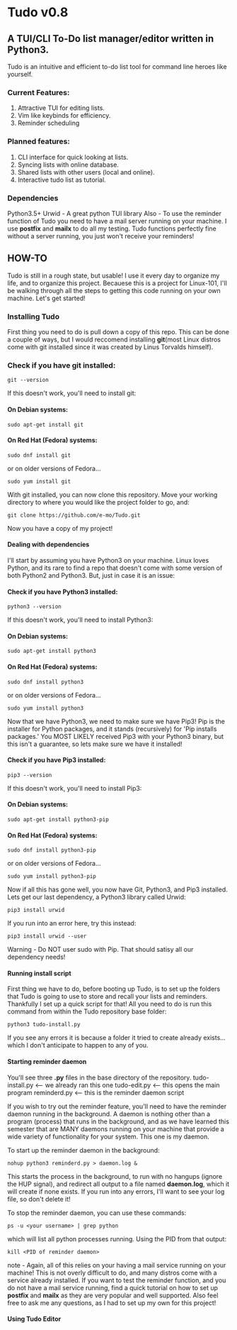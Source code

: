 # Tudo v0.8
## A TUI/CLI To-Do list manager/editor written in Python3.
Tudo is an intuitive and efficient to-do list tool for command line heroes like yourself.

### Current Features:
1. Attractive TUI for editing lists.
2. Vim like keybinds for efficiency.
3. Reminder scheduling

### Planned features:
1. CLI interface for quick looking at lists.
3. Syncing lists with online database.
4. Shared lists with other users (local and online).
5. Interactive tudo list as tutorial.

### Dependencies
Python3.5+
Urwid - A great python TUI library
Also - To use the reminder function of Tudo you need to have a mail server running on your machine.
       I use **postfix** and **mailx** to do all my testing. Tudo functions perfectly fine without
       a server running, you just won't receive your reminders!

## HOW-TO

Tudo is still in a rough state, but usable! I use it every day to organize my life, and to organize this project. Becauese this is a project for Linux-101, I'll be walking through all the steps to getting this code running on your own machine. Let's get started!

### Installing Tudo

First thing you need to do is pull down a copy of this repo. This can be done a couple of ways, but I would reccomend installing **git**(most Linux distros come with git installed since it was created by Linus Torvalds himself).
### Check if you have git installed:
```
git --version
```
If this doesn't work, you'll need to install git:

#### On Debian systems:
```
sudo apt-get install git
```
#### On Red Hat (Fedora) systems:
```
sudo dnf install git
```
or on older versions of Fedora...
```
sudo yum install git
```

With git installed, you can now clone this repository. Move your working directory to where you would like the project folder to go, and:
```
git clone https://github.com/e-mo/Tudo.git
```
Now you have a copy of my project!

#### Dealing with dependencies
I'll start by assuming you have Python3 on your machine. Linux loves Python, and its rare to find a repo that doesn't come with some version of both Python2 and Python3. But, just in case it is an issue:
#### Check if you have Python3 installed:
```
python3 --version
```
If this doesn't work, you'll need to install Python3:

#### On Debian systems:
```
sudo apt-get install python3
```
#### On Red Hat (Fedora) systems:
```
sudo dnf install python3
```
or on older versions of Fedora...
```
sudo yum install python3
```

Now that we have Python3, we need to make sure we have Pip3!
Pip is the installer for Python packages, and it stands (recursively) for 'Pip installs packages.'
You MOST LIKELY received Pip3 with your Python3 binary, but this isn't a guarantee, so lets make sure we have it installed!
#### Check if you have Pip3 installed:
```
pip3 --version
```
If this doesn't work, you'll need to install Pip3:

#### On Debian systems:
```
sudo apt-get install python3-pip
```
#### On Red Hat (Fedora) systems:
```
sudo dnf install python3-pip
```
or on older versions of Fedora...
```
sudo yum install python3-pip
```

Now if all this has gone well, you now have Git, Python3, and Pip3 installed.
Lets get our last dependency, a Python3 library called Urwid:

```
pip3 install urwid
```
If you run into an error here, try this instead:
```
pip3 install urwid --user
```
Warning - Do NOT user sudo with Pip.
That should satisy all our dependency needs!

#### Running install script
First thing we have to do, before booting up Tudo, is to set up the folders that Tudo is going to use to store and recall your lists and reminders. Thankfully I set up a quick script for that! 
All you need to do is run this command from within the Tudo repository base folder:
```
python3 tudo-install.py
```
If you see any errors it is because a folder it tried to create already exists... which I don't anticipate to happen to any of you.

#### Starting reminder daemon
You'll see three **.py** files in the base directory of the repository.
tudo-install.py <-- we already ran this one
tudo-edit.py    <-- this opens the main program
reminderd.py    <-- this is the reminder daemon script

If you wish to try out the reminder feature, you'll need to have the reminder daemon running in the background. A daemon is nothing other than a program (process) that runs in the background, and as we have learned this semester that are MANY daemons running on your machine that provide a wide variety of functionality for your system. This one is my daemon.

To start up the reminder daemon in the background:
```
nohup python3 reminderd.py > daemon.log &
```

This starts the process in the background, to run with no hangups (ignore the HUP signal), and redirect all output to a file named **daemon.log**, which it will create if none exists. If you run into any errors, I'll want to see your log file, so don't delete it!

To stop the reminder daemon, you can use these commands:
```
ps -u <your username> | grep python
```
which will list all python processes running. Using the PID from that output:
```
kill <PID of reminder daemon>
```

note - Again, all of this relies on your having a mail service running on your machine! This is not overly difficult to do, and many distros come with a service already installed. If you want to test the reminder function, and you do not have a mail service running, find a quick tutorial on how to set up **postfix** and **mailx** as they are very popular and well supported. Also feel free to ask me any questions, as I had to set up my own for this project!

#### Using Tudo Editor
